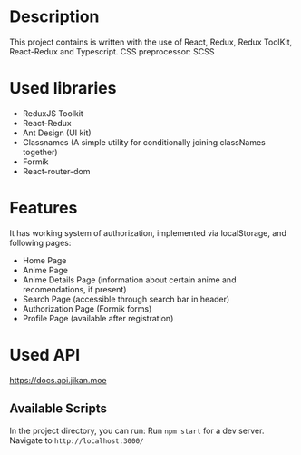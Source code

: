 # Description
This project contains is written with the use of React, Redux, Redux ToolKit, React-Redux and Typescript.
CSS preprocessor: SCSS

# Used libraries
- ReduxJS Toolkit
- React-Redux
- Ant Design (UI kit)
- Classnames (A simple utility for conditionally joining classNames together)
- Formik
- React-router-dom

# Features
It has working system of authorization, implemented via localStorage, and following pages:
- Home Page
- Anime Page
- Anime Details Page (information about certain anime and recomendations, if present)
- Search Page (accessible through search bar in header)
- Authorization Page (Formik forms)
- Profile Page (available after registration)

# Used API

https://docs.api.jikan.moe

## Available Scripts

In the project directory, you can run:
Run `npm start` for a dev server. Navigate to `http://localhost:3000/`
